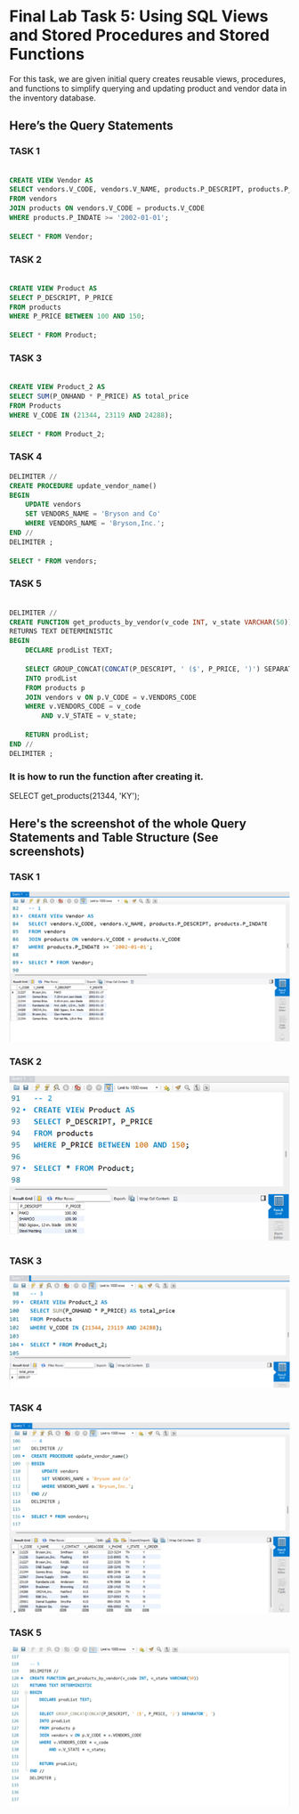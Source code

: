 # Final Lab Task 5: Using SQL Views and Stored Procedures and Stored Functions
For this task, we are given initial query creates reusable views, procedures, and functions to simplify querying and updating product and vendor data in the inventory database.

## Here’s the Query Statements

### TASK 1
```sql

CREATE VIEW Vendor AS
SELECT vendors.V_CODE, vendors.V_NAME, products.P_DESCRIPT, products.P_INDATE
FROM vendors
JOIN products ON vendors.V_CODE = products.V_CODE
WHERE products.P_INDATE >= '2002-01-01';

SELECT * FROM Vendor;
```
### TASK 2
```sql

CREATE VIEW Product AS
SELECT P_DESCRIPT, P_PRICE
FROM products
WHERE P_PRICE BETWEEN 100 AND 150;

SELECT * FROM Product;
```
### TASK 3
```sql

CREATE VIEW Product_2 AS
SELECT SUM(P_ONHAND * P_PRICE) AS total_price
FROM Products
WHERE V_CODE IN (21344, 23119 AND 24288);

SELECT * FROM Product_2;
```
### TASK 4
```sql
DELIMITER //
CREATE PROCEDURE update_vendor_name()
BEGIN
	UPDATE vendors
    SET VENDORS_NAME = 'Bryson and Co'
    WHERE VENDORS_NAME = 'Bryson,Inc.';
END //
DELIMITER ;

SELECT * FROM vendors;
```
### TASK 5
```sql

DELIMITER // 
CREATE FUNCTION get_products_by_vendor(v_code INT, v_state VARCHAR(50))
RETURNS TEXT DETERMINISTIC
BEGIN
	DECLARE prodList TEXT;
    
    SELECT GROUP_CONCAT(CONCAT(P_DESCRIPT, ' ($', P_PRICE, ')') SEPARATOR'; ')
    INTO prodList
    FROM products p
    JOIN vendors v ON p.V_CODE = v.VENDORS_CODE
    WHERE v.VENDORS_CODE = v_code
		AND v.V_STATE = v_state;
	
    RETURN prodList;
END //
DELIMITER ;

```
### It is how to run the function after creating it.
SELECT get_products(21344, 'KY');

## Here's the screenshot of the whole Query Statements and Table Structure (See screenshots)

### TASK 1

![Sample Output](images/1.png)

### TASK 2

![Sample Output](images/2.png)

### TASK 3

![Sample Output](images/3.png)

### TASK 4

![Sample Output](images/4.png)

### TASK 5

![Sample Output](images/5.png)

